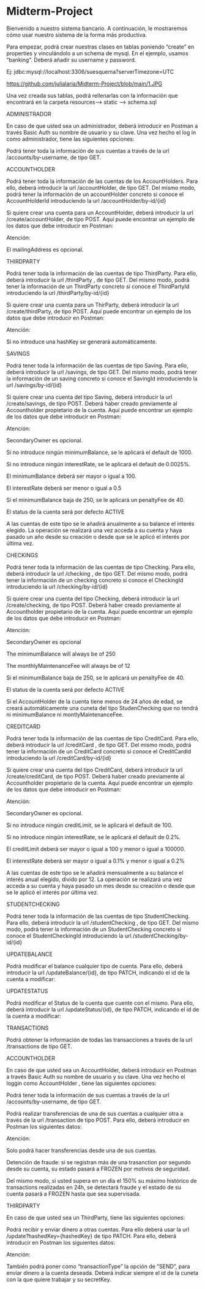 # Midterm-Project

Bienvenido a nuestro sistema bancario. A continuación, le mostraremos cómo usar nuestro sistema de la forma más productiva. 

Para empezar, podrá crear nuestras clases en tablas poniendo “create” en properties y vinculándolo a un schema de mysql. En el ejemplo, usamos “banking”. Deberá añadir su username y password. 

Ej: jdbc:mysql://localhost:3306/suesquema?serverTimezone=UTC 

 https://github.com/julialaria/Midterm-Project/blob/main/1.JPG

Una vez creada sus tablas, podrá rellenarlas con la información que encontrará en la carpeta resources--> static --> schema.sql 

 

 

ADMINISTRADOR 

 

En caso de que usted sea un administrador, deberá introducir en Postman a través Basic Auth su nombre de usuario y su clave. Una vez hecho el log in como administrador, tiene las siguientes opciones: 

 

Podrá tener toda la información de sus cuentas a través de la url  /accounts/by-username, de tipo GET. 

 

ACCOUNTHOLDER 

 

Podrá tener toda la información de las cuentas de los AccountHolders. Para ello, deberá introducir la url  /accountHolder, de tipo GET. Del mismo modo, podrá tener la información de un accountHolder concreto si conoce el AccountHolderId introduciendo la url /accountHolder/by-id/{id} 

Si quiere crear una cuenta para un AccountHolder, deberá introducir la url /create/accountHolder, de tipo POST. Aquí puede encontrar un ejemplo de los datos que debe introducir en Postman: 

Atención: 

El mailingAddress es opcional. 

 

 

THIRDPARTY 

 

Podrá tener toda la información de las cuentas de tipo ThirdParty. Para ello, deberá introducir la url  /thirdParty , de tipo GET. Del mismo modo, podrá tener la información de un ThirdParty concreto si conoce el ThirdPartyId introduciendo la url /thirdParty/by-id/{id} 

Si quiere crear una cuenta para un ThirParty, deberá introducir la url /create/thirdParty, de tipo POST. Aquí puede encontrar un ejemplo de los datos que debe introducir en Postman: 

Atención: 

Si no introduce una hashKey se generará automáticamente. 

 

 SAVINGS 

Podrá tener toda la información de las cuentas de tipo Saving. Para ello, deberá introducir la url  /savings, de tipo GET. Del mismo modo, podrá tener la información de un saving concreto si conoce el SavingId introduciendo la url /savings/by-id/{id} 

 

Si quiere crear una cuenta del tipo Saving, deberá introducir la url /create/savings, de tipo POST.  Deberá haber creado previamente al Accountholder propietario de la cuenta. Aquí puede encontrar un ejemplo de los datos que debe introducir en Postman: 

 

Atención:  

SecondaryOwner es opcional.  

Si no introduce ningún minimumBalance, se le aplicará el default de 1000.  

Si no introduce ningún interestRate, se le aplicará el default de 0.0025%.   

El minimumBalance deberá ser mayor o igual a 100. 

El interestRate deberá ser menor o igual a 0.5 

Si el minimumBalance baja de 250, se le aplicará un penaltyFee de 40. 

El status de la cuenta será por defecto ACTIVE 

A las cuentas de este tipo se le añadirá anualmente a su balance el interés elegido. La operación se realizará una vez acceda a su cuenta y haya pasado un año desde su creación o desde que se le aplicó el interés por última vez.  

 

 

CHECKINGS 

 

Podrá tener toda la información de las cuentas de tipo Checking. Para ello, deberá introducir la url  /checking , de tipo GET. Del mismo modo, podrá tener la información de un checking concreto si conoce el CheckingId introduciendo la url /checking/by-id/{id} 

 

Si quiere crear una cuenta del tipo Checking, deberá introducir la url /create/checking, de tipo POST.  Deberá haber creado previamente al Accountholder propietario de la cuenta. Aquí puede encontrar un ejemplo de los datos que debe introducir en Postman: 

Atención: 

SecondaryOwner es opcional 

The minimumBalance will always be of 250 

The monthlyMaintenanceFee will always be of 12 

Si el minimumBalance baja de 250, se le aplicará un penaltyFee de 40. 

El status de la cuenta será por defecto ACTIVE 

Si el AccountHolder de la cuenta tiene menos de 24 años de edad, se creará automáticamente una cuneta del tipo StudenChecking que no tendrá ni minimumBalance ni montlyMaintenanceFee. 

 

 

CREDITCARD 

 

Podrá tener toda la información de las cuentas de tipo CreditCard. Para ello, deberá introducir la url  /creditCard , de tipo GET. Del mismo modo, podrá tener la información de un CreditCard concreto si conoce el CreditCardId introduciendo la url /creditCard/by-id/{id} 

Si quiere crear una cuenta del tipo CreditCard, deberá introducir la url /create/creditCard, de tipo POST.  Deberá haber creado previamente al Accountholder propietario de la cuenta. Aquí puede encontrar un ejemplo de los datos que debe introducir en Postman: 

Atención: 

SecondaryOwner es opcional.  

Si no introduce ningún creditLimit, se le aplicará el default de 100.  

Si no introduce ningún interestRate, se le aplicará el default de 0.2%.   

El creditLimit deberá ser mayor o igual a 100 y menor o igual a 100000. 

El interestRate deberá ser mayor o igual a 0.1% y menor o igual a 0.2% 

A las cuentas de este tipo se le añadirá mensualmente a su balance el interés anual elegido, divido por 12. La operación se realizará una vez acceda a su cuenta y haya pasado un mes desde su creación o desde que se le aplicó el interés por última vez. 

 

 

STUDENTCHECKING 

 

Podrá tener toda la información de las cuentas de tipo StudentChecking. Para ello, deberá introducir la url  /studentChecking , de tipo GET. Del mismo modo, podrá tener la información de un StudentChecking concreto si conoce el StudentCheckingId introduciendo la url /studentChecking/by-id/{id} 

 

 

UPDATEBALANCE 

Podrá modificar el balance cualquier tipo de cuenta. Para ello, deberá introducir la url /updateBalance/{id}, de tipo PATCH, indicando el id de la cuenta a modificar: 

 

UPDATESTATUS 

Podrá modificar el Status de la cuenta que cuente con el mismo. Para ello, deberá introducir la url /updateStatus/{id}, de tipo PATCH, indicando el id de la cuenta a modificar: 

 

 

TRANSACTIONS 

Podrá obtener la información de todas las transacciones a través de la url /transactions de tipo GET. 

 

ACCOUNTHOLDER 

 

En caso de que usted sea un AccountHolder, deberá introducir en Postman a través Basic Auth su nombre de usuario y su clave. Una vez hecho el loggin como AccountHolder , tiene las siguientes opciones: 

 

Podrá tener toda la información de sus cuentas a través de la url /accounts/by-username, de tipo GET. 

 

Podrá realizar transferencias de una de sus cuentas a cualquier otra a través de la url /transaction de tipo POST. Para ello, deberá introducir en Postman los siguientes datos: 

Atención: 

Solo podrá hacer transferencias desde una de sus cuentas. 

Detención de fraude: si se registran más de una trasanction por segundo desde su cuenta, su estado pasará a FROZEN por motivos de seguridad.  

Del mismo modo, si usted supera en un día el 150% su máximo histórico de transactions  realizadas en 24h, se detectará fraude y el estado de su cuenta pasará a FROZEN hasta que sea supervisada. 

 

 

THIRDPARTY 

 

En caso de que usted sea un ThirdParty, tiene las siguientes opciones: 

Podrá recibir y enviar dinero a otras cuentas. Para ello deberá usar la url /update?hashedKey={hashedKey} de tipo PATCH. Para ello, deberá introducir en Postman los siguientes datos: 

Atención: 

También podrá poner como “transactionType” la opción de “SEND”, para enviar dinero a la cuenta deseada. Deberá indicar siempre el id de la cuneta con la que quiere trabajar y su secretKey. 

 

 

 

 

 

 
